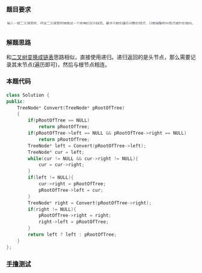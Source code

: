 ### 题目要求

![](./pic/offer36.png)

### 解题思路

和[二叉树变换成链表](114.md)思路相似，直接使用递归。递归返回的是头节点，那么需要记录其末节点(遍历即可)，然后与根节点相连。

### 本题代码

```c++
class Solution {
public:
    TreeNode* Convert(TreeNode* pRootOfTree)
    {
        if(pRootOfTree == NULL)
            return pRootOfTree;
        if(pRootOfTree->left == NULL && pRootOfTree->right == NULL)
            return pRootOfTree;
        TreeNode* left = Convert(pRootOfTree->left);
        TreeNode* cur = left;
        while(cur != NULL && cur->right != NULL){
            cur = cur->right;
        }
        if(left != NULL){
            cur->right = pRootOfTree;
            pRootOfTree->left = cur;
        }
        TreeNode* right = Convert(pRootOfTree->right);
        if(right != NULL){
            pRootOfTree->right = right;
            right->left = pRootOfTree;
        }
        return left ? left : pRootOfTree;
    }
};
```

### [手撸测试](<https://www.nowcoder.com/practice/947f6eb80d944a84850b0538bf0ec3a5?tpId=13&tqId=11179&tPage=2&rp=1&ru=%2Fta%2Fcoding-interviews&qru=%2Fta%2Fcoding-interviews%2Fquestion-ranking>) 

